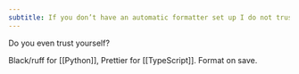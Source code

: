 ```yaml
---
subtitle: If you don’t have an automatic formatter set up I do not trust you
---
```

Do you even trust yourself?

Black/ruff for [[Python]], Prettier for [[TypeScript]]. Format on save.